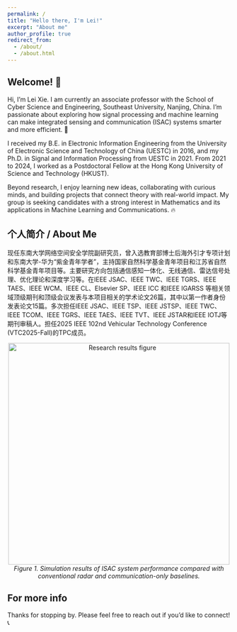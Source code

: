 ```yaml
---
permalink: /
title: "Hello there, I'm Lei!"
excerpt: "About me"
author_profile: true
redirect_from: 
  - /about/
  - /about.html
---
```


Welcome! 👋
------
Hi, I’m Lei Xie. I am currently an associate professor with the School of Cyber Science and Engineering, Southeast University, Nanjing, China. I’m passionate about exploring how signal processing and machine learning can make integrated sensing and communication (ISAC) systems smarter and more efficient. 🚀

I received my B.E. in Electronic Information Engineering from the University of Electronic Science and Technology of China (UESTC) in 2016, and my Ph.D. in Signal and Information Processing from UESTC in 2021. From 2021 to 2024, I worked as a Postdoctoral Fellow at the Hong Kong University of Science and Technology (HKUST). 

Beyond research, I enjoy learning new ideas, collaborating with curious minds, and building projects that connect theory with real-world impact. My group is seeking candidates with a strong interest in Mathematics and its applications in Machine Learning and Communications. 🔥

个人简介 / About Me
------
现任东南大学网络空间安全学院副研究员，曾入选教育部博士后海外引才专项计划和东南大学-华为“紫金青年学者”，主持国家自然科学基金青年项目和江苏省自然科学基金青年项目等。主要研究方向包括通信感知一体化、无线通信、雷达信号处理、优化理论和深度学习等。在IEEE JSAC、IEEE TWC、IEEE TGRS、IEEE TAES、IEEE WCM、IEEE CL、Elsevier SP、IEEE ICC 和IEEE IGARSS 等相关领域顶级期刊和顶级会议发表与本项目相关的学术论文26篇，其中以第一作者身份发表论文15篇。多次担任IEEE JSAC、IEEE TSP、IEEE JSTSP、IEEE TWC、IEEE TCOM、IEEE TGRS、IEEE TAES、IEEE TVT、IEEE JSTAR和IEEE IOTJ等期刊审稿人。担任2025 IEEE 102nd Vehicular Technology Conference (VTC2025-Fall)的TPC成员。

<div style="text-align: center;">
  <img src="/images/profile.png" alt="Research results figure" width="500"><br>
  <em>Figure 1. Simulation results of ISAC system performance compared with conventional radar and communication-only baselines.</em>
</div>

For more info
------
Thanks for stopping by. Please feel free to reach out if you’d like to connect! 📞
